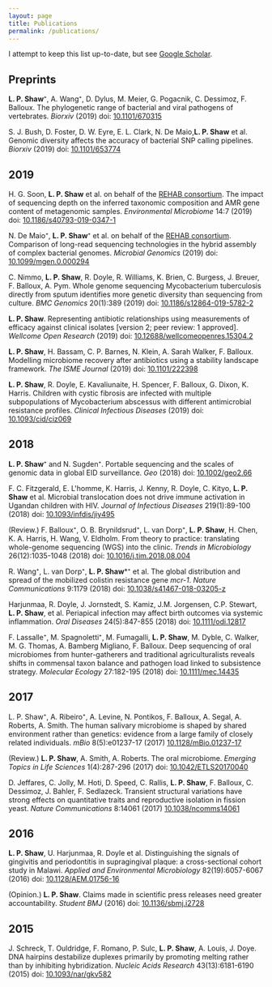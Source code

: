 ```yaml
---
layout: page
title: Publications
permalink: /publications/
---
```


I attempt to keep this list up-to-date, but see [Google Scholar](https://scholar.google.com/citations?user=oaQPy0EAAAAJ).

## Preprints

**L. P. Shaw**⁺, A. Wang⁺, D. Dylus, M. Meier, G. Pogacnik, C. Dessimoz, F. Balloux. The phylogenetic range of bacterial and viral pathogens of vertebrates. *Biorxiv* (2019) doi: [10.1101/670315](https://doi.org/10.1101/670315)

S. J. Bush, D. Foster, D. W. Eyre, E. L. Clark, N. De Maio,**L. P. Shaw** et al. Genomic diversity affects the accuracy of bacterial SNP calling pipelines. *Biorxiv* (2019) doi: [10.1101/653774](https://doi.org/10.1101/653774)


## 2019

H. G. Soon, **L. P. Shaw** et al. on behalf of the [REHAB consortium](http://modmedmicro.nsms.ox.ac.uk/rehab/). The impact of sequencing depth on the inferred taxonomic composition and AMR gene content of metagenomic samples. *Environmental Microbiome* 14:7 (2019) doi: [10.1186/s40793-019-0347-1](https://doi.org/10.1186/s40793-019-0347-1)

N. De Maio⁺, **L. P. Shaw**⁺ et al. on behalf of the [REHAB consortium](http://modmedmicro.nsms.ox.ac.uk/rehab/). Comparison of long-read sequencing technologies in the hybrid assembly of complex bacterial genomes. *Microbial Genomics* (2019) doi: [10.1099/mgen.0.000294](https://doi.org/10.1099/mgen.0.000294)

C. Nimmo, **L. P. Shaw**, R. Doyle, R. Williams, K. Brien, C. Burgess, J. Breuer, F. Balloux, A. Pym. Whole genome sequencing Mycobacterium tuberculosis directly from sputum identifies more genetic diversity than sequencing from culture. *BMC Genomics* 20(1):389 (2019) doi: [10.1186/s12864-019-5782-2](https://doi.org/10.1186/s12864-019-5782-2)

**L. P. Shaw**. Representing antibiotic relationships using measurements of efficacy against clinical isolates [version 2; peer review: 1 approved]. *Wellcome Open Research* (2019) doi: [10.12688/wellcomeopenres.15304.2](https://doi.org/10.1186/s12864-019-5782-2)

**L. P. Shaw**, H. Bassam, C. P. Barnes, N. Klein, A. Sarah Walker, F. Balloux. Modelling microbiome recovery after antibiotics using a stability landscape framework. *The ISME Journal* (2019) doi: [10.1101/222398](https://doi.org/10.1101/222398)

**L. P. Shaw**, R. Doyle, E. Kavaliunaite, H. Spencer, F. Balloux, G. Dixon, K. Harris. Children with cystic fibrosis are infected with multiple subpopulations of Mycobacterium abscessus with different antimicrobial resistance profiles. *Clinical Infectious Diseases* (2019) doi: [10.1093/cid/ciz069](https://doi.org/10.1093/cid/ciz069)


## 2018

**L. P. Shaw**⁺ and N. Sugden⁺. Portable sequencing and the scales of genomic data in global EID surveillance. *Geo* (2018) doi: [10.1002/geo2.66](https://doi.org/10.1002/geo2.66)

F. C. Fitzgerald, E. L'homme, K. Harris, J. Kenny, R. Doyle, C. Kityo, **L. P. Shaw** et al. Microbial translocation does not drive immune activation in Ugandan children with HIV. *Journal of Infectious Diseases* 219(1):89-100 (2018) doi: [10.1093/infdis/jiy495](https://doi.org/10.1093/infdis/jiy495)

(Review.) F. Balloux⁺, O. B. Brynildsrud⁺, L. van Dorp⁺, **L. P. Shaw**, H. Chen,  K. A. Harris, H. Wang, V. Eldholm. From theory to practice: translating whole-genome sequencing (WGS) into the clinic. *Trends in Microbiology* 26(12):1035-1048 (2018) doi: [10.1016/j.tim.2018.08.004](https://doi.org/10.1016/j.tim.2018.08.004)

R. Wang⁺, L. van Dorp⁺, **L. P. Shaw***⁺ et al. The global distribution and spread of the mobilized colistin resistance gene *mcr-1*. *Nature Communications* 9:1179 (2018) doi: [10.1038/s41467-018-03205-z](https://doi.org/10.1038/s41467-018-03205-z)

Harjunmaa, R. Doyle, J. Jornstedt, S. Kamiz, J.M. Jorgensen, C.P. Stewart, **L. P. Shaw**, et al. Periapical infection may affect birth outcomes via systemic inflammation. *Oral Diseases* 24(5):847-855 (2018) doi: [10.1111/odi.12817](https://doi.org/10.1111/odi.12817)

F. Lassalle⁺, M. Spagnoletti⁺, M. Fumagalli, **L. P. Shaw**, M. Dyble, C. Walker, M. G. Thomas, A. Bamberg Migliano, F. Balloux. Deep sequencing of oral microbiomes from hunter-gatherers and traditional agriculturalists reveals shifts in commensal taxon balance and pathogen load linked to subsistence strategy. *Molecular Ecology* 27:182-195 (2018) doi: [10.1111/mec.14435](https://doi.org/10.1111/mec.14435)

## 2017

L. P. Shaw⁺, A. Ribeiro⁺, A. Levine, N. Pontikos, F. Balloux, A. Segal, A. Roberts, A. Smith. The human salivary microbiome is shaped by shared environment rather than genetics: evidence from a large family of closely related individuals. *mBio* 8(5):e01237-17 (2017) [10.1128/mBio.01237-17](https://doi.org/10.1128/mBio.01237-17)

(Review.) **L. P. Shaw**, A. Smith, A. Roberts. The oral microbiome. *Emerging Topics in Life Sciences* 1(4):287-296 (2017) doi: [10.1042/ETLS20170040](https://doi.org/10.1042/ETLS20170040)

D. Jeffares, C. Jolly, M. Hoti, D. Speed, C. Rallis, **L. P. Shaw**, F. Balloux, C. Dessimoz, J. Bahler, F. Sedlazeck. Transient structural variations have strong effects on quantitative traits and reproductive isolation in fission yeast. *Nature Communications* 8:14061 (2017) [10.1038/ncomms14061](https://doi.org/10.1038/ncomms14061)

## 2016

**L. P. Shaw**, U. Harjunmaa, R. Doyle et al. Distinguishing the signals of gingivitis and periodontitis in supragingival plaque: a cross-sectional cohort study in Malawi. *Applied and Environmental Microbiology* 82(19):6057-6067 (2016) doi: [10.1128/AEM.01756-16](https://doi.org/10.1128/AEM.01756-16)

(Opinion.) **L. P. Shaw**. Claims made in scientific press releases need greater accountability. *Student BMJ* (2016) doi: [10.1136/sbmj.i2728](https://doi.org/10.1136/sbmj.i2728)

## 2015

J. Schreck, T. Ouldridge, F. Romano, P. Sulc, **L. P. Shaw**, A. Louis, J. Doye. DNA hairpins destabilize duplexes primarily by promoting melting rather than by inhibiting hybridization. *Nucleic Acids Research* 43(13):6181-6190 (2015) doi: [10.1093/nar/gkv582](https://doi.org/10.1093/nar/gkv582)
